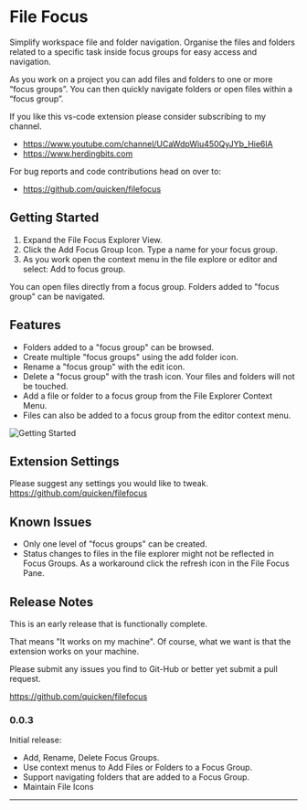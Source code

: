 # File Focus

Simplify workspace file and folder navigation. Organise the files and folders related to a specific task inside focus groups for easy access and navigation.

As you work on a project you can add files and folders to one or more “focus groups”. You can then quickly navigate folders or open files within a “focus group”.

If you like this vs-code extension please consider subscribing to my channel.

- https://www.youtube.com/channel/UCaWdpWiu450QyJYb_Hie6lA
- https://www.herdingbits.com

For bug reports and code contributions head on over to:

- https://github.com/quicken/filefocus

## Getting Started

1. Expand the File Focus Explorer View.
2. Click the Add Focus Group Icon. Type a name for your focus group.
3. As you work open the context menu in the file explore or editor and select: Add to focus group.

You can open files directly from a focus group. Folders added to "focus group" can be navigated.

## Features

- Folders added to a "focus group" can be browsed.
- Create multiple "focus groups" using the add folder icon.
- Rename a "focus group" with the edit icon.
- Delete a "focus group" with the trash icon. Your files and folders will not be touched.
- Add a file or folder to a focus group from the File Explorer Context Menu.
- Files can also be added to a focus group from the editor context menu.

![Getting Started](https://github.com/quicken/filefocus/blob/master/resources/file-focus_demo.gif?raw=true)

## Extension Settings

Please suggest any settings you would like to tweak.
https://github.com/quicken/filefocus

## Known Issues

- Only one level of "focus groups" can be created.
- Status changes to files in the file explorer might not be reflected in Focus Groups. As a workaround click the refresh icon in the File Focus Pane.

## Release Notes

This is an early release that is functionally complete.

That means "It works on my machine". Of course, what we want is that the extension works on your machine.

Please submit any issues you find to Git-Hub or better yet submit a pull request.

https://github.com/quicken/filefocus

### 0.0.3

Initial release:

- Add, Rename, Delete Focus Groups.
- Use context menus to Add Files or Folders to a Focus Group.
- Support navigating folders that are added to a Focus Group.
- Maintain File Icons

---
